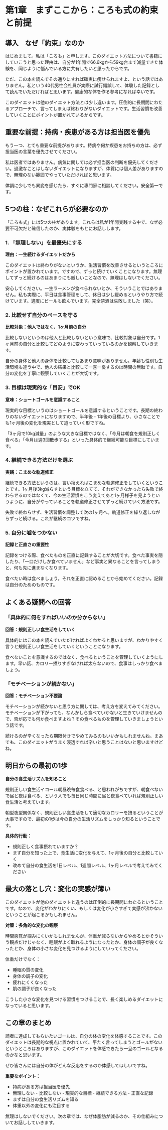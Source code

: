 # 第1章　まずここから：ころも式の約束と前提

## 導入　なぜ「約束」なのか

はじめまして。私は「ころも」と申します。このダイエット方法について書籍にしていこうと思った理由は、自分が1年間で66.6kgから59kg台まで減量できた体験を、同じように悩んでいる方に共有したいと思ったからです。

ただ、この本を読んでその通りにすれば確実に痩せられますよ、という話ではありません。私という40代男性会社員が実際に試行錯誤して、体験した記録として読んでいただければと思います。健康的な体を作る参考になれば幸いです。

このダイエットは他のダイエット方法とは少し違います。圧倒的に長期間にわたるアプローチで、言ってしまえば終わりがないダイエットです。生活習慣を改善していくことにポイントが置かれているからです。

## 重要な前提：持病・疾患がある方は担当医を優先

もう一つ、とても重要な前提があります。持病や何か疾患をお持ちの方は、必ず担当医の言葉を優先させてください。

私は医者ではありません。病気に関しては必ず担当医の判断を優先してください。過激なことはしないダイエットになりますが、体質には個人差がありますので、無理のない範囲でやっていただければと思います。

体調に少しでも異変を感じたら、すぐに専門家に相談してください。安全第一です。

## 5つの柱：なぜこれらが必要なのか

「ころも式」には5つの柱があります。これらは私が1年間実践する中で、なぜ必要不可欠だと確信したのか、実体験をもとにお話しします。

### 1. 「無理しない」を最優先にする

**理由：一生続けるダイエットだから**

このダイエットは終わりがないというか、生活習慣を改善させるというところにポイントが置かれています。ですので、ずっと続けていくことになります。無理してずっと続けるのはあまりにも厳しいことなので、無理はしないでください。

安心してください。一生ラーメンが食べられないとか、そういうことではありません。私も実際に、平日は食事管理をして、休日は少し緩めるというやり方で続けています。適度にビールも飲んでいます。完全禁酒は失敗しました（笑）。

### 2. 比較せず自分のペースを守る

**比較対象：他人ではなく、1ヶ月前の自分**

比較しないというのは他人と比較しないという意味で、比較対象は自分です。1ヶ月前の自分と比較してどのように変わっていっているのかを観察していきます。

自分の身体と他人の身体を比較してもあまり意味がありません。年齢も性別も生活環境も違う中で、他人の結果と比較して一喜一憂するのは時間の無駄です。自分の変化を丁寧に観察していくことが大切です。

### 3. 目標は現実的な「目安」でOK

**意味：ショートゴールを意識すること**

現実的な目標というのはショートゴールを意識するということです。長期の終わりのないダイエットになりますので、半年後・1年後の目標より、小さなことでも1ヶ月後の変化を現実として追っていく形ですね。

「3ヶ月で10kg減量」のような大きな目標ではなく、「今月は朝食を規則正しく食べる」「今月は週3回散歩する」といった具体的で継続可能な目標にしています。

### 4. 継続できる方法だけを選ぶ

**実践：こまめな軌道修正**

継続できる方法というのは、言い換えればこまめな軌道修正をしていくということです。1ヶ月後3kg減らすという目標を立てて、それができなかったら失敗で終わらせるのではなくて、今の生活習慣をこう変えてあと1ヶ月様子を見ようというように、自分がやっていることを軌道修正させてずっと続けていく方法です。

失敗で終わらせず、生活習慣を調整して次の1ヶ月へ。軌道修正を繰り返しながらずっと続ける。これが継続のコツですね。

### 5. 自分に嘘をつかない

**記録と正直さの重要性**

記録をつける際、食べたものを正直に記録することが大切です。食べた事実を隠したり、「一口だけしか食べていません」など事実と異なることを言ってしまうと、何も先に進まなくなります。

食べたい時は食べましょう。それを正直に認めることから始めてください。記録は自分のためのものです。

## よくある疑問への回答

### 「具体的に何をすればいいのか分からない」

**回答：規則正しい食生活をしていく**

具体的にはこの本を読んでいただければよくわかると思いますが、わかりやすく言うと規則正しい食生活をしていくということになります。

食べないことを意識するのではなく、食べるということを管理していくようにします。早い話、カロリー摂りすぎなければ太らないので、食事はしっかり食べましょう。

### 「モチベーションが続かない」

**回答：モチベーション不要論**

モチベーションが続かないと思う方に関しては、考え方を変えてみてください。モチベーションが下がっても、なんかしら食べていかないと生きていけませんので、否が応でも何か食べますよね？その食べるものを管理していきましょうという話です。

続けるのが辛くなったら期限付きでやめてみるのもいいかもしれませんね。まあでも、このダイエットがうまく浸透すれば辛いと思うことはないと思いますけどね。

## 明日からの最初の1歩

**自分の食生活リズムを知ること**

規則正しい食生活イコール朝昼晩毎食食べる、と思われがちですが、朝食べないで昼と夜は食べる、という人でも毎日同じ時間に昼と夜食べていれば規則正しい食生活と考えています。

朝型夜型関係なく、規則正しい食生活をして適切なカロリーを摂るということが大事ですので、最初の1歩は今の自分の生活リズムをしっかり知るということです。

**具体的行動：**
- 規則正しく食事摂れていますか？
- まず自分を知った上で、食生活に変化を与えて、1ヶ月後の自分と比較していく
- 改めて自分の食生活を1日レベル、1週間レベル、1ヶ月レベルで考えてみてください

## 最大の落とし穴：変化の実感が薄い

このダイエットが他のダイエットと違うのは圧倒的に長期間にわたるということです。なので、変化がわかりにくい、もしくは変化が小さすぎて実感が沸かないということが起こるかもしれません。

**対策：多角的な変化の観察**

時間感覚が掴みにくいかもしれませんが、体重が減らないからやめるとかそういう観点だけじゃなく、睡眠がよく取れるようになったとか、身体の調子が良くなったとか、身体の小さな変化を見つけるようにしていってください。

体重だけでなく：
- 睡眠の質の変化
- 身体の調子の変化
- 疲れにくくなった
- 肌の調子が良くなった

こうした小さな変化を見つける習慣をつけることで、長く楽しめるダイエットになっていると思います。

## この章のまとめ

読者に達成してもらいたいゴールは、自分の体の変化を体感することです。このダイエットは長期的な視点に置かれていて、平たく言ってしまうとゴールがないというところはありますが、このダイエットを体感できたら一旦のゴールとなるのかなと思います。

ぜひ皆さんには自分の体がどんな反応をするのか体感してほしいですね。

**重要なポイント：**
- 持病がある方は担当医を優先
- 無理しない・比較しない・現実的な目標・継続できる方法・正直な記録
- まずは自分の食生活リズムを知る
- 体重以外の変化にも注目する

無理はしないでください。次の章では、なぜ体脂肪が減るのか、その仕組みについてお話ししていきます。